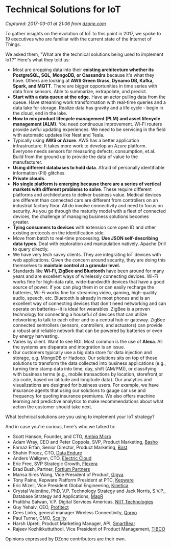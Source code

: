 # Technical Solutions for IoT

_Captured: 2017-03-01 at 21:06 from [dzone.com](https://dzone.com/articles/technical-solutions-for-iot?edition=273881&utm_source=Daily%20Digest&utm_medium=email&utm_campaign=dd%202017-03-01)_

To gather insights on the evolution of IoT to this point in 2017, we spoke to 19 executives who are familiar with the current state of the Internet of Things.

We asked them, "What are the technical solutions being used to implement IoT?" Here's what they told us:

  * Most are dropping data into their **existing architecture whether its PostgreSQL, SQL**, **MongoDB, or Cassandra** because it's what they have. Others are looking at **AWS Green Grass, Dynamo DB, Kafka, Spark, and MQTT**. There are bigger opportunities in time series with data from sensors. Able to summarize, extrapolate, and predict.
  * **Start with a data queue at the edge.** Have an actor pulling data from the queue. Have streaming work transformation with real-time queries and a data lake for storage. Realize data has gravity and a life cycle - begin in the cloud, end in the lake.
  * **How to mix product lifecycle management (PLM) and asset lifecycle management (ALM)**. You need continuous improvement. Wi-Fi routers provide awful updating experiences. We need to be servicing in the field with automatic updates like Nest and Tesla.
  * Typically using **AWS or Azure**. AWS has a better application infrastructure. It takes more work to develop an Azure platform. Everyone needs sensors for measuring defects, consumption, et.al. Build from the ground up to provide the data of value to the manufacturer.
  * **Using different databases to hold data**. Afraid of personally identifiable information (PII) glitches.
  * **Private clouds.**
  * **No single platform is emerging because there are a series of vertical markets with different problems to solve**. These require different platforms and architectures to deliver business value. Medical devices are different than connected cars are different from controllers on an industrial factory floor. All do involve connectivity and need to focus on security. As you go through the maturity model with a fleet of connected devices, the challenge of managing business solutions becomes greater.
  * **Tying consumers to devices** with extension core open ID and other existing protocols on the identification side.
  * Move from batch to real-time processing. **Use JSON self-describing data types**. Deal with exploration and manipulation natively. Apache Drill to query directly.
  * We have very tech savvy clients. They are integrating IoT devices with web applications. Given the concern around security, they are doing this themselves to **maintain control at a granular level.**
  * Standards like **Wi-Fi, ZigBee and Bluetooth** have been around for many years and are excellent ways of wirelessly connecting devices. Wi-Fi works fine for high-data rate, wide-bandwidth devices that have a good source of power. If you can plug them in or can easily recharge the batteries, Wi-Fi works fine for streaming video, gaming, high-quality audio, speech, etc. Bluetooth is already in most phones and is an excellent way of connecting devices that don't need networking and can operate on batteries--it is ideal for wearables. ZigBee is a proven technology for connecting a houseful of devices that can utilize networking to talk to each other and to a central hub or gateway. ZigBee connected sentrollers (sensors, controllers, and actuators) can provide a robust and reliable network that can be powered by batteries or even by energy harvesting.
  * Varies by client. Want to see ROI. Most common is the use of **Alexa**. All the systems are disparate and integration is an issue.
  * Our customers typically use a big data store for data injection and storage, e.g. MongoDB or Hadoop. Our solutions sits on top of those solutions to transform the data collected into business applications (e.g., turning time stamp data into time, day, shift (AM/PM)), or classifying with business terms (e.g., mobile transactions by location, storefront,or zip code, based on latitude and longitude data). Our analytics and visualizations are designed for business users. For example, we have insurance agents that using our solutions to gauge car use and frequency for quoting insurance premiums. We also offers machine learning and predictive analytics to make recommendations about what action the customer should take next.

What technical solutions are you using to implement your IoT strategy?

And in case you're curious, here's who we talked to:

  * Scott Hanson, Founder, and CTO, [Ambiq Micro](http://ambiqmicro.com/)
  * Adam Wray, CEO and Peter Coppola, SVP, Product Marketing, [Basho](http://basho.com/)
  * Farnaz Erfan, Senior Director, Product Marketing, [Birst](https://www.birst.com/)
  * Shahin Pirooz, CTO, [Data Endure](https://www.dataendure.com/)
  * Anders Wallgren, CTO, [Electric Cloud](http://electric-cloud.com/)
  * Eric Free, SVP Strategic Growth, [Flexera](https://www.flexerasoftware.com/)
  * Brad Bush, Partner, [Fortium Partners](https://www.fortiumpartners.com/#about)
  * Marisa Sires Wang, Vice President of Product, [Gigya](http://www.gigya.com/?gclid=CPGnjMm5n9ICFREdgQod6b0P1w)
  * Tony Paine, Kepware Platform President at PTC, [Kepware](https://www.kepware.com/en-us/?gclid=CM3Ho9m5n9ICFQwZgQodYEMLng)
  * Eric Mizell, Vice President Global Engineering, [Kinetica](http://www.kinetica.com/)
  * Crystal Valentine, PhD, V.P. Technology Strategy and Jack Norris, S.V.P., Database Strategy and Applications, [MapR](https://www.mapr.com/)
  * Pratibha Salwan, V.P. Digital Services Americas, [NIIT Technologies](https://www.niit-tech.com/)
  * Guy Yehaiv, CEO, [Profitect](http://www.profitect.com/)
  * Cees Links, general manager Wireless Connectivity, [Qorvo](http://www.qorvo.com/)
  * Paul Turner, CMO, [Scality](http://www.scality.com/)
  * Harsh Upreti, Product Marketing Manager, API, [SmartBear](https://smartbear.com/)
  * Rajeev Kozhikkuttuthodi, Vice President of Product Management, [TIBCO](http://spotfire.tibco.com/)

Opinions expressed by DZone contributors are their own.
